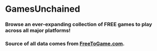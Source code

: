 # GamesUnchained
### Browse an ever-expanding collection of FREE games to play across all major platforms! 
### Source of all data comes from [FreeToGame.com](https://www.FreeToGame.com).

